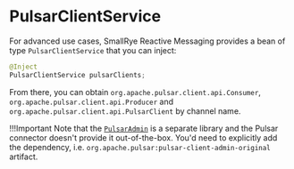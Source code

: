 # PulsarClientService

For advanced use cases, SmallRye Reactive Messaging provides a bean of
type `PulsarClientService` that you can inject:

``` java
@Inject
PulsarClientService pulsarClients;
```

From there, you can obtain
`org.apache.pulsar.client.api.Consumer`,
`org.apache.pulsar.client.api.Producer` and `org.apache.pulsar.client.api.PulsarClient` by channel name.

!!!Important
    Note that the [`PulsarAdmin`](https://pulsar.apache.org/docs/3.0.x/admin-api-get-started/) is a separate library and the Pulsar connector doesn't provide it out-of-the-box.
    You'd need to explicitly add the dependency, i.e. `org.apache.pulsar:pulsar-client-admin-original` artifact.

